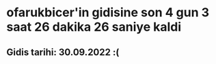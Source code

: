 # ofarukbicer'in gidisine son 4 gun 3 saat 26 dakika 26 saniye kaldi

## Gidis tarihi: 30.09.2022 :(